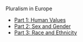 Pluralism in Europe
- [Part 1: Human Values](1_Pluralism_Human_Values.ipynb)
- [Part 2: Sex and Gender](2_Pluralism_Sex&Gender.ipynb)
- [Part 3: Race and Ethnicity](3_Pluralism_Race&Ethnicity.ipynb)
